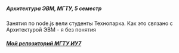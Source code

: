 ##### Архитектура ЭВМ, МГТУ, 5 семестр

Занятия по node.js вели студенты Технопарка. Как это связано с Архитектурой ЭВМ - я без понятия

##### [Мой репозиторий МГТУ ИУ7](https://github.com/kymblc1337/BMSTU_IU7)
